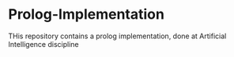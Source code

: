 # Prolog-Implementation
THis repository contains a prolog implementation, done at Artificial Intelligence discipline
